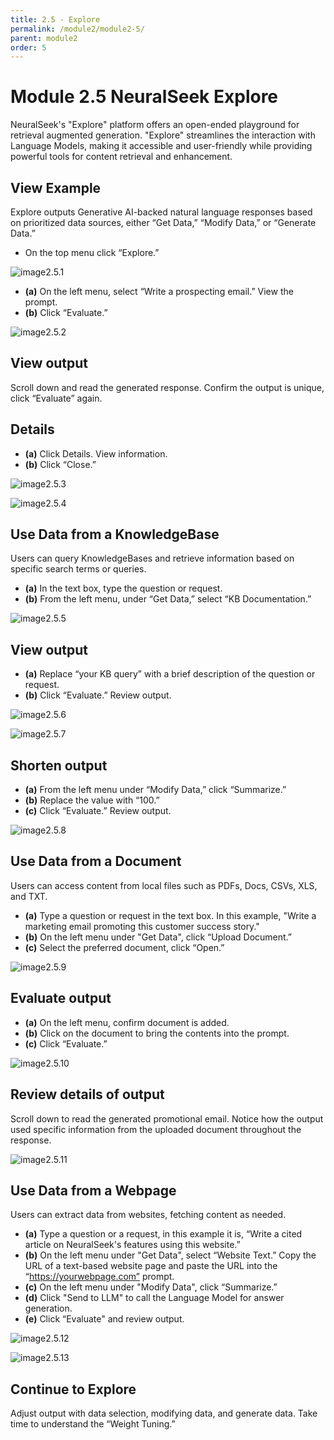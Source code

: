 ```yaml
---
title: 2.5 - Explore
permalink: /module2/module2-5/
parent: module2
order: 5
---
```


# Module 2.5 NeuralSeek Explore

NeuralSeek's "Explore" platform offers an open-ended playground for retrieval augmented generation. "Explore" streamlines the interaction with Language Models, making it accessible and user-friendly while providing powerful tools for content retrieval and enhancement.

## View Example

Explore outputs Generative AI-backed natural language responses based on prioritized data sources, either “Get Data,” “Modify Data,” or “Generate Data.” 

- On the top menu click “Explore.” 

![image2.5.1](images/image2.5.1.png)

- **(a)** On the left menu, select “Write a prospecting email.” View the prompt. 
- **(b)** Click “Evaluate.” 

![image2.5.2](images/image2.5.2.png)

## View output

Scroll down and read the generated response. Confirm the output is unique, click “Evaluate” again.

## Details

- **(a)** Click Details. View information. 
- **(b)** Click “Close.”

![image2.5.3](images/image2.5.3.png)

![image2.5.4](images/image2.5.4.png)

## Use Data from a KnowledgeBase

Users can query KnowledgeBases and retrieve information based on specific search terms or queries.

- **(a)** In the text box, type the question or request. 
- **(b)** From the left menu, under “Get Data,” select “KB Documentation.”

![image2.5.5](images/image2.5.5.png)

## View output

- **(a)** Replace “your KB query” with a brief description of the question or request. 
- **(b)** Click “Evaluate.” Review output.

![image2.5.6](images/image2.5.6.png)

![image2.5.7](images/image2.5.7.png)

## Shorten output

- **(a)** From the left menu under “Modify Data,” click “Summarize.” 
- **(b)** Replace the value with “100.” 
- **(c)** Click “Evaluate.” Review output.

![image2.5.8](images/image2.5.8.png)

## Use Data from a Document

Users can access content from local files such as PDFs, Docs, CSVs, XLS, and TXT.

- **(a)** Type a question or request in the text box. In this example, "Write a marketing email promoting this customer success story."
- **(b)** On the left menu under "Get Data", click “Upload Document.” 
- **(c)** Select the preferred document, click “Open.”

![image2.5.9](images/image2.5.9.png)

## Evaluate output

- **(a)** On the left menu, confirm document is added. 
- **(b)** Click on the document to bring the contents into the prompt. 
- **(c)** Click “Evaluate.”

![image2.5.10](images/image2.5.10.png)

## Review details of output

Scroll down to read the generated promotional email. Notice how the output used specific information from the uploaded document throughout the response.

![image2.5.11](images/image2.5.11.png)

## Use Data from a Webpage

Users can extract data from websites, fetching content as needed.

- **(a)** Type a question or a request, in this example it is, “Write a cited article on NeuralSeek's features using this website.” 
- **(b)** On the left menu under "Get Data", select “Website Text.” Copy the URL of a text-based website page and paste the URL into the “https://yourwebpage.com” prompt.
- **(c)** On the left menu under "Modify Data", click “Summarize.” 
- **(d)** Click "Send to LLM" to call the Language Model for answer generation. 
- **(e)** Click “Evaluate" and review output.

![image2.5.12](images/image2.5.12_updated.png)

![image2.5.13](images/image2.5.13.png)

## Continue to Explore 

Adjust output with data selection, modifying data, and generate data. Take time to understand the “Weight Tuning.”